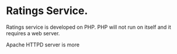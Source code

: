 # Ratings Service.

Ratings service is developed on PHP. PHP will not run on itself and it requires a web server.

Apache HTTPD server is more 